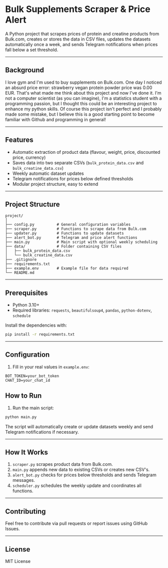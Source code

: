# Bulk Supplements Scraper & Price Alert

A Python project that scrapes prices of protein and creatine products from Bulk.com, creates or stores the data in CSV files, updates the datasets automatically once a week, and sends Telegram notifications when prices fall below a set threshold. 

---

## **Background**
I love gym and I'm used to buy supplements on Bulk.com. One day I noticed an absurd price error: strawberry vegan protein powder price was 0.00 EUR. That's what made me think about this project and now I've done it. I'm not a computer scientist (as you can imagine), I'm a statistics student with a programming passion, but I thought this could be an interesting project to enhance my python skills. Of course this project isn't perfect and I probably made some mistake, but I believe this is a good starting point to become familiar with Github and programming in general!

---

## **Features**
- Automatic extraction of product data (flavour, weight, price, discounted price, currency)
- Saves data into two separate CSVs (`bulk_protein_data.csv` and `bulk_creatine_data.csv`)
- Weekly automatic dataset updates
- Telegram notifications for prices below defined thresholds
- Modular project structure, easy to extend

---

## **Project Structure**
```
project/
│
├── config.py          # General configuration variables
├── scraper.py         # Functions to scrape data from Bulk.com
├── updater.py         # Functions to update datasets
├── alert_bot.py       # Telegram and price alert functions
├── main.py            # Main script with optional weekly scheduling
├── data/              # Folder containing CSV files
│   ├── bulk_protein_data.csv
│   └── bulk_creatine_data.csv
├── .gitignore
├── requirements.txt
├── example.env        # Example file for data required
└── README.md
```

---

## **Prerequisites**
- Python 3.10+
- Required libraries: `requests`, `beautifulsoup4`, `pandas`, `python-dotenv`, `schedule`

Install the dependencies with:

```bash
pip install -r requirements.txt
```

---

## **Configuration**
1. Fill in your real values in `example.env`:

```
BOT_TOKEN=your_bot_token
CHAT_ID=your_chat_id
```


## **How to Run**
1. Run the main script:

```bash
python main.py
```

The script will automatically create or update datasets weekly and send Telegram notifications if necessary.

---

## **How It Works**
1. `scraper.py` scrapes product data from Bulk.com.
2. `main.py` appends new data to existing CSVs or creates new CSV's.
3. `alert_bot.py` checks for prices below thresholds and sends Telegram messages.
4. `scheduler.py` schedules the weekly update and coordinates all functions.

---

## **Contributing**
Feel free to contribute via pull requests or report issues using GitHub Issues.

---

## **License**
MIT License
